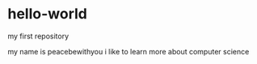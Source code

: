 # hello-world
my first repository

my name is peacebewithyou
i like to learn more about computer science
